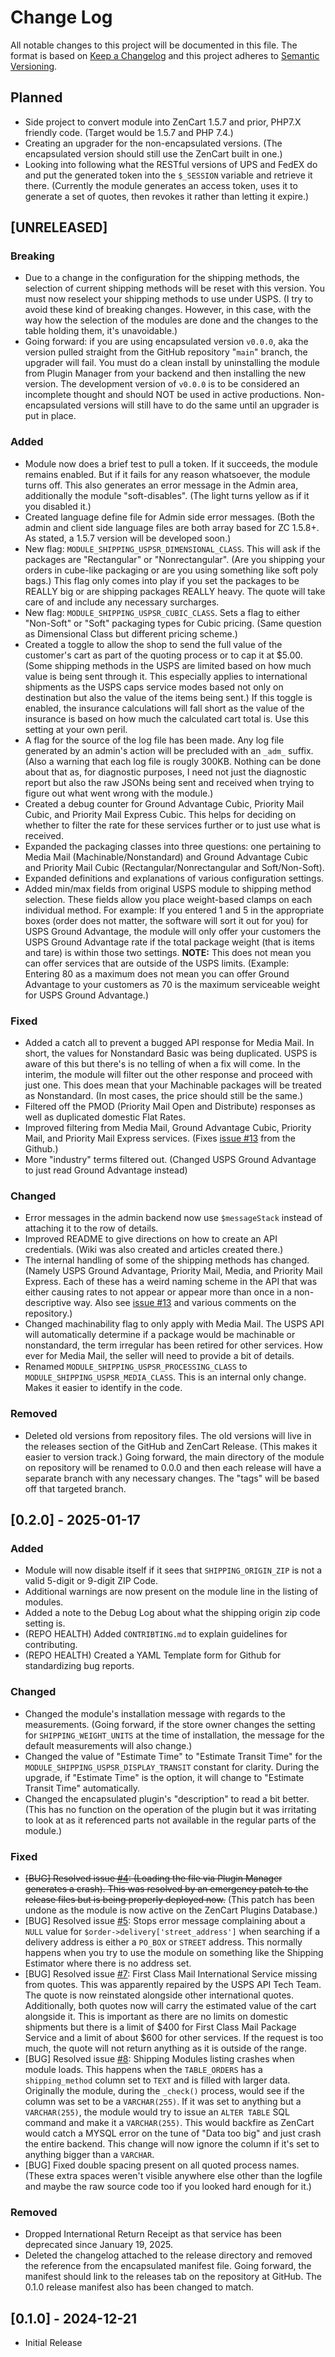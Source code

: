 # Change Log

All notable changes to this project will be documented in this file.
The format is based on [Keep a Changelog](http://keepachangelog.com/) and this project adheres to [Semantic Versioning](http://semver.org/).

## Planned

- Side project to convert module into ZenCart 1.5.7 and prior, PHP7.X friendly code. (Target would be 1.5.7 and PHP 7.4.)
- Creating an upgrader for the non-encapsulated versions. (The encapsulated version should still use the ZenCart built in one.)
- Looking into following what the RESTful versions of UPS and FedEX do and put the generated token into the `$_SESSION` variable and retrieve it there. (Currently the module generates an access token, uses it to generate a set of quotes, then revokes it rather than letting it expire.)

## [UNRELEASED]

### Breaking

- Due to a change in the configuration for the shipping methods, the selection of current shipping methods will be reset with this version. You must now reselect your shipping methods to use under USPS. (I try to avoid these kind of breaking changes. However, in this case, with the way how the selection of the modules are done and the changes to the table holding them, it's unavoidable.)
- Going forward: if you are using encapsulated version `v0.0.0`, aka the version pulled straight from the GitHub repository "`main`" branch, the upgrader will fail. You must do a clean install by uninstalling the module from Plugin Manager from your backend and then installing the new version. The development version of `v0.0.0` is to be considered an incomplete thought and should NOT be used in active productions. Non-encapsulated versions will still have to do the same until an upgrader is put in place.

### Added

- Module now does a brief test to pull a token. If it succeeds, the module remains enabled. But if it fails for any reason whatsoever, the module turns off. This also generates an error message in the Admin area, additionally the module "soft-disables". (The light turns yellow as if it you disabled it.)
- Created language define file for Admin side error messages. (Both the admin and client side language files are both array based for ZC 1.5.8+. As stated, a 1.5.7 version will be developed soon.)
- New flag: `MODULE_SHIPPING_USPSR_DIMENSIONAL_CLASS`. This will ask if the packages are "Rectangular" or "Nonrectangular". (Are you shipping your orders in cube-like packaging or are you using something like soft poly bags.) This flag only comes into play if you set the packages to be REALLY big or are shipping packages REALLY heavy. The quote will take care of and include any necessary surcharges.
- New flag: `MODULE_SHIPPING_USPSR_CUBIC_CLASS`. Sets a flag to either "Non-Soft" or "Soft" packaging types for Cubic pricing. (Same question as Dimensional Class but different pricing scheme.)
- Created a toggle to allow the shop to send the full value of the customer's cart as part of the quoting process or to cap it at $5.00. (Some shipping methods in the USPS are limited based on how much value is being sent through it. This especially applies to international shipments as the USPS caps service modes based not only on destination but also the value of the items being sent.) If this toggle is enabled, the insurance calculations will fall short as the value of the insurance is based on how much the calculated cart total is. Use this setting at your own peril.
- A flag for the source of the log file has been made. Any log file generated by an admin's action will be precluded with an `_adm_` suffix. (Also a warning that each log file is rougly 300KB. Nothing can be done about that as, for diagnostic purposes, I need not just the diagnostic report but also the raw JSONs being sent and received when trying to figure out what went wrong with the module.)
- Created a debug counter for Ground Advantage Cubic, Priority Mail Cubic, and Priority Mail Express Cubic. This helps for deciding on whether to filter the rate for these services further or to just use what is received.
- Expanded the packaging classes into three questions: one pertaining to Media Mail (Machinable/Nonstandard) and Ground Advantage Cubic and Priority Mail Cubic (Rectangular/Nonrectangular and Soft/Non-Soft).
- Expanded definitions and explanations of various configuration settings.
- Added min/max fields from original USPS module to shipping method selection. These fields allow you place weight-based clamps on each individual method. For example: If you entered 1 and 5 in the appropriate boxes (order does not matter, the software will sort it out for you) for USPS Ground Advantage, the module will only offer your customers the USPS Ground Advantage rate if the total package weight (that is items and tare) is within those two settings. **NOTE:** This does not mean you can offer services that are outside of the USPS limits. (Example: Entering 80 as a maximum does not mean you can offer Ground Advantage to your customers as 70 is the maximum serviceable weight for USPS Ground Advantage.)

### Fixed

- Added a catch all to prevent a bugged API response for Media Mail. In short, the values for Nonstandard Basic was being duplicated. USPS is aware of this but there's is no telling of when a fix will come. In the interim, the module will filter out the other response and proceed with just one. This does mean that your Machinable packages will be treated as Nonstandard. (In most cases, the price should still be the same.)
- Filtered off the PMOD (Priority Mail Open and Distribute) responses as well as duplicated domestic Flat Rates.
- Improved filtering from Media Mail, Ground Advantage Cubic, Priority Mail, and Priority Mail Express services. (Fixes [issue #13](https://github.com/retched/ZC-USPSRestful/issues/13) from the Github.)
- More "industry" terms filtered out. (Changed USPS Ground Advantage to just read Ground Advantage instead)

### Changed

- Error messages in the admin backend now use `$messageStack` instead of attaching it to the row of details.
- Improved README to give directions on how to create an API credentials. (Wiki was also created and articles created there.)
- The internal handling of some of the shipping methods has changed. (Namely USPS Ground Advantage, Priority Mail, Media, and Priority Mail Express. Each of these has a weird naming scheme in the API that was either causing rates to not appear or appear more than once in a non-descriptive way. Also see [issue #13](https://github.com/retched/ZC-USPSRestful/issues/13) and various comments on the repository.)
- Changed machinability flag to only apply with Media Mail. The USPS API will automatically determine if a package would be machinable or nonstandard, the term irregular has been retired for other services. How ever for Media Mail, the seller will need to provide a bit of details.
- Renamed `MODULE_SHIPPING_USPSR_PROCESSING_CLASS` to `MODULE_SHIPPING_USPSR_MEDIA_CLASS`. This is an internal only change. Makes it easier to identify in the code.

### Removed

- Deleted old versions from repository files. The old versions will live in the releases section of the GitHub and ZenCart Release. (This makes it easier to version track.) Going forward, the main directory of the module on repository will be renamed to 0.0.0 and then each release will have a separate branch with any necessary changes. The "tags" will be based off that targeted branch.

## [0.2.0] - 2025-01-17

### Added

- Module will now disable itself if it sees that `SHIPPING_ORIGIN_ZIP` is not a valid 5-digit or 9-digit ZIP Code.
- Additional warnings are now present on the module line in the listing of modules.
- Added a note to the Debug Log about what the shipping origin zip code setting is.
- (REPO HEALTH) Added `CONTRIBTING.md` to explain guidelines for contributing.
- (REPO HEALTH) Created a YAML Template form for Github for standardizing bug reports.

### Changed

- Changed the module's installation message with regards to the measurements. (Going forward, if the store owner changes the setting for `SHIPPING_WEIGHT_UNITS` at the time of installation, the message for the default measurements will also change.)
- Changed the value of "Estimate Time" to "Estimate Transit Time" for the `MODULE_SHIPPING_USPSR_DISPLAY_TRANSIT` constant for clarity. During the upgrade, if "Estimate Time" is the option, it will change to "Estimate Transit Time" automatically.
- Changed the encapsulated plugin's "description" to read a bit better. (This has no function on the operation of the plugin but it was irritating to look at as it referenced parts not available in the regular parts of the module.)

### Fixed

- ~~[BUG] Resolved issue [#4](https://github.com/retched/ZC-USPSRestful/issues/4): (Loading the file via Plugin Manager generates a crash). This was resolved by an emergency patch to the release files but is being properly deployed now.~~ (This patch has been undone as the module is now active on the ZenCart Plugins Database.)
- [BUG] Resolved issue [#5](https://github.com/retched/ZC-USPSRestful/issues/5): Stops error message complaining about a `NULL` value for `$order->delivery['street_address']` when searching if a delivery address is either a `PO_BOX` or `STREET` address. This normally happens when you try to use the module on something like the Shipping Estimator where there is no address set.
- [BUG] Resolved issue [#7](https://github.com/retched/ZC-USPSRestful/issues/7):  First Class Mail International Service missing from quotes. This was apparently repaired by the USPS API Tech Team. The quote is now reinstated alongside other international quotes. Additionally, both quotes now will carry the estimated value of the cart alongside it. This is important as there are no limits on domestic shipments but there is a limit of \$400 for First Class Mail Package Service and a limit of about $600 for other services. If the request is too much, the quote will not return anything as it is outside of the range.
- [BUG] Resolved issue [#8](https://github.com/retched/ZC-USPSRestful/issues/8): Shipping Modules listing crashes when module loads. This happens when the `TABLE_ORDERS` has a `shipping_method` column set to `TEXT` and is filled with larger data. Originally the module, during the `_check()` process, would see if the column was set to be a `VARCHAR(255)`. If it was set to anything but a `VARCHAR(255)`, the module would try to issue an `ALTER TABLE` SQL command and make it a `VARCHAR(255)`. This would backfire as ZenCart would catch a MYSQL error on the tune of "Data too big" and just crash the entire backend. This change will now ignore the column if it's set to anything bigger than a `VARCHAR`.
- [BUG] Fixed double spacing present on all quoted process names. (These extra spaces weren't visible anywhere else other than the logfile and maybe the raw source code too if you looked hard enough for it.)

### Removed

- Dropped International Return Receipt as that service has been deprecated since January 19, 2025.
- Deleted the changelog attached to the release directory and removed the reference from the encapsulated manifest file. Going forward, the manifest should link to the releases tab on the repository at GitHub. The 0.1.0 release manifest also has been changed to match.

## [0.1.0] - 2024-12-21

- Initial Release
